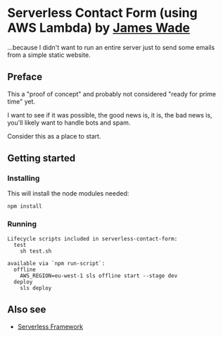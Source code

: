 # Serverless Contact Form (using AWS Lambda) by [James Wade](https://wade.be/)

...because I didn't want to run an entire server just to send some emails from a simple static website.

## Preface

This a "proof of concept" and probably not considered "ready for prime time" yet.

I want to see if it was possible, the good news is, it is, the bad news is, you'll likely want to handle bots and spam.

Consider this as a place to start.

## Getting started

### Installing

This will install the node modules needed:

`npm install`

### Running

```
Lifecycle scripts included in serverless-contact-form:
  test
    sh test.sh

available via `npm run-script`:
  offline
    AWS_REGION=eu-west-1 sls offline start --stage dev
  deploy
    sls deploy
```

## Also see

* [Serverless Framework](https://serverless.com/)